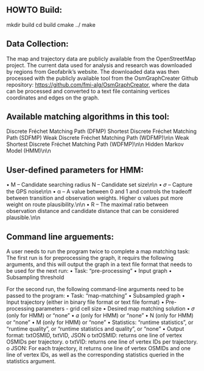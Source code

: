 HOWTO Build:
------------

mkdir build
cd build
cmake ../
make

Data Collection:
------------
The map and trajectory data are publicly available from the OpenStreetMap project. 
The current data used for analysis and research was downloaded by regions from Geofabrik’s website.
The downloaded data was then processed with the publicly available tool from the OsmGraphCreater Github repository: https://github.com/fmi-alg/OsmGraphCreator, where the data can be processed and converted to a text file containing vertices coordinates and edges on the graph.

Available matching algorithms in this tool:
------------
Discrete Fréchet Matching Path (DFMP)
Shortest Discrete Fréchet Matching Path (SDFMP)
Weak Discrete Fréchet Matching Path (WDFMP)\n\n
Weak Shortest Discrete Fréchet Matching Path (WDFMP)\n\n
Hidden Markov Model (HMM)\n\n

User-defined parameters for HMM:
------------
• M – Candidate searching radius
N – Candidate set size\n\n
• 𝜎 – Capture the GPS noise\n\n
• α – A value between 0 and 1 and controls the tradeoff between transition and observation weights. Higher α values put more weight on route plausibility.\n\n
• R – The maximal ratio between observation distance and candidate distance
that can be considered plausible.\n\n


Command line arguements:
------------
A user needs to run the program twice to complete a map matching task:
The first run is for preprocessing the graph, it requirs the following arguments, and this will output the graph in a text file format that needs to be used for the next run:
• Task: “pre-processing”
• Input graph
• Subsampling threshold

For the second run, the following command-line arguments need to be passed to the program:
• Task: “map-matching”
• Subsampled graph
• Input trajectory (either in binary file format or text file format)
• Pre-processing parameters - grid cell size
• Desired map matching solution
• 𝜎 (only for HMM) or “none”
• 𝛼 (only for HMM) or “none”
• N (only for HMM) or “none”
• M (only for HMM) or “none”
• Statistics: “runtime statistics”, or “runtime quality”, or “runtime statistics and quality”, or “none”
• Output format: txtOSMID, txtVID, JSON
o txtOSMID: returns one line of vertex OSMIDs per trajectory. 
o txtVID: returns one line of vertex IDs per trajectory.
o JSON: For each trajectory, it returns one line of vertex OSMIDs and one line of vertex IDs, as well as the corresponding statistics queried in the statistics argument.


